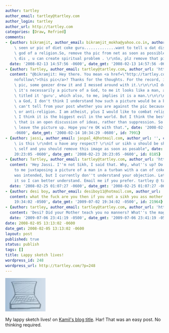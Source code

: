 ```yaml
---
author: tartley
author_email: tartley@tartley.com
author_login: tartley
author_url: http://tartley.com
categories: [Draw, Refried]
comments:
- {author: bikramjit, author_email: bikramjit_mokha@yahoo.co.in, author_url: '', content: "i\
    \ seen ur pic of diet coke guru..............want to tell u dat dis is a pic of\
    \ god of a religion.So, remove tha pic from net as soon as possible. By doing\
    \ dis , u can create spiritual problem . \r\nSo, plz remove that pic from net....",
  date: '2008-02-13 14:57:56 -0600', date_gmt: '2008-02-13 14:57:56 -0600', id: 7934}
- {author: Tartley, author_email: tartley@tartley.com, author_url: 'http://tartley.com',
  content: "@bikramjit: Hey there. You mean <a href=\"http://tartley.com/?p=51\" rel=\"\
    nofollow\">this pic</a>? Thanks for the thoughts. For the record, it isn't my\
    \ pic, some geezer drew it and I messed around with it.\r\n\r\nI don't think that\
    \ it's necessarily a picture of a God, to me it looks like a man, and the painter\
    \ titled it 'guru', which also, to me, implies it is a man.\r\n\r\nIf it were\
    \ a God, I don't think I understand how such a picture would be a bad thing. I\
    \ can't tell from your post whether you are against the pic because you are pro-religion\
    \ or anti-religion. I am atheist, plus I would like to combat religion because\
    \ I think it is the biggest evil in the world. But I think the best way to do\
    \ that is an open discussion of ideas, rather than suppression. So I think I'll\
    \ leave the picture up. Hope you're OK with that.", date: '2008-02-14 10:34:29
    -0600', date_gmt: '2008-02-14 10:34:29 -0600', id: 7991}
- {author: jassi, author_email: jaspal_4@hotmail.com, author_url: '', content: "wtf\
    \ is this \r\ndnt u have any respect? \r\nif ur sikh u should be shamed of ur\
    \ self and you should remove this image as soon as posable", date: '2008-02-23
    20:23:05 -0600', date_gmt: '2008-02-23 20:23:05 -0600', id: 8185}
- {author: Tartley, author_email: tartley@tartley.com, author_url: 'http://tartley.com',
  content: 'Hey Jassi. I''m not Sikh, I said that. Why, what''s up? Do you object
    to me juxtaposing a picture of a man in a turban with a can of coke? No offense
    was intended, but I currently don''t understand your objection. Let me know about
    it so I can better understand. Email me if you prefer. tartley @ tartley dot com.',
  date: '2008-02-25 01:07:27 -0600', date_gmt: '2008-02-25 01:07:27 -0600', id: 8237}
- {author: desi boy, author_email: desiboy11@hotmail.com, author_url: 'http://www.tartley.com/?cat=9',
  content: what the fuck are you then if you not a sikh you ass mother fucker., date: '2009-07-02
    19:34:02 -0500', date_gmt: '2009-07-02 19:34:02 -0500', id: 21964}
- {author: tartley, author_email: tartley@tartley.com, author_url: 'http://tartley.com',
  content: 'Desi? Did your Mother teach you no manners? What''s the magic word?',
  date: '2009-07-06 23:41:19 -0500', date_gmt: '2009-07-06 23:41:19 -0500', id: 22024}
date: 2008-02-05 13:13:02 -0600
date_gmt: 2008-02-05 13:13:02 -0600
layout: post
published: true
status: publish
tags: []
title: Lappy sketch lives!
wordpress_id: 248
wordpress_url: http://tartley.com/?p=248
---
```


![Lappy](/assets/2008/02/lappy.jpg)

My lappy sketch lives! on [Kamil's blog
title](http://blog.kamil.dworakowski.name/). Har! That was an easy post.
No thinking required.
